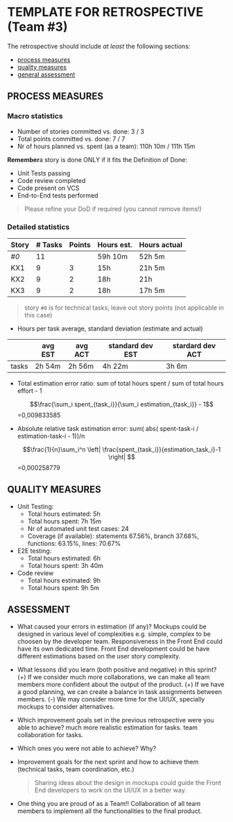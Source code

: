 # TEMPLATE FOR RETROSPECTIVE (Team #3)

The retrospective should include _at least_ the following
sections:

- [process measures](#process-measures)
- [quality measures](#quality-measures)
- [general assessment](#assessment)

## PROCESS MEASURES

### Macro statistics

- Number of stories committed vs. done: 3 / 3
- Total points committed vs. done: 7 / 7
- Nr of hours planned vs. spent (as a team): 110h 10m / 111h 15m

**Remember**a story is done ONLY if it fits the Definition of Done:

- Unit Tests passing
- Code review completed
- Code present on VCS
- End-to-End tests performed

> Please refine your DoD if required (you cannot remove items!)

### Detailed statistics

| Story | # Tasks | Points | Hours est. | Hours actual |
| ----- | ------- | ------ | ---------- | ------------ |
| _#0_  | 11      |        | 59h 10m    | 52h 5m       |
| KX1   | 9       | 3      | 15h        | 21h 5m       |
| KX2   | 9       | 2      | 18h        | 21h          |
| KX3   | 9       | 2      | 18h        | 17h 5m       |

> story `#0` is for technical tasks, leave out story points (not applicable in this case)

- Hours per task average, standard deviation (estimate and actual)

|       | avg EST | avg ACT | standard dev EST | stardard dev ACT |
| ----- | ------- | ------- | ---------------- | ---------------- |
| tasks | 2h 54m  | 2h 56m  | 4h 22m           | 3h 6m            |

- Total estimation error ratio: sum of total hours spent / sum of total hours effort - 1

  $$\frac{\sum_i spent_{task_i}}{\sum_i estimation_{task_i}} - 1$$
  =0,009833585

- Absolute relative task estimation error: sum( abs( spent-task-i / estimation-task-i - 1))/n

  $$\frac{1}{n}\sum_i^n \left| \frac{spent_{task_i}}{estimation_task_i}-1 \right| $$
  =0,000258779

## QUALITY MEASURES

- Unit Testing:
  - Total hours estimated: 5h
  - Total hours spent: 7h 15m
  - Nr of automated unit test cases: 24
  - Coverage (if available): statements 67.56%, branch 37.68%, functions: 63.15%, lines: 70.67%
- E2E testing:
  - Total hours estimated: 6h
  - Total hours spent: 3h 40m
- Code review
  - Total hours estimated: 9h
  - Total hours spent: 9h 5m

## ASSESSMENT

- What caused your errors in estimation (if any)?
  Mockups could be designed in various level of complexities e.g. simple, complex to be choosen by the developer team.
  Responsiveness in the Front End could have its own dedicated time.
  Front End development could be have different estimations based on the user story complexity.

- What lessons did you learn (both positive and negative) in this sprint?
  (+) If we consider much more collaborations, we can make all team members more confident about the output of the product.
  (+) If we have a good planning, we can create a balance in task assignments between members.
  (-) We may consider more time for the UI/UX, specially mockups to consider alternatives.

- Which improvement goals set in the previous retrospective were you able to achieve?
  much more realistic estimation for tasks.
  team collaboration for tasks.

- Which ones you were not able to achieve? Why?

- Improvement goals for the next sprint and how to achieve them (technical tasks, team coordination, etc.)

  > Sharing ideas about the design in mockups could guide the Front End developers to work on the UI/UX in a better way.

- One thing you are proud of as a Team!!
  Collaboration of all team members to implement all the functionalities to the final product.
